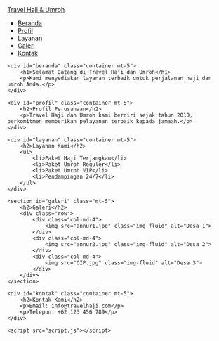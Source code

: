 <!DOCTYPE html>
<html lang="id">
<head>
    <meta charset="UTF-8">
    <meta name="viewport" content="width=device-width, initial-scale=1.0">
    <link rel="stylesheet" href="https://stackpath.bootstrapcdn.com/bootstrap/4.5.2/css/bootstrap.min.css">
    <link rel="stylesheet" href="style.css">
    <title>Perusahaan Annur Travel</title>
</head>
<body>
    <nav class="navbar navbar-expand-lg navbar-light bg-light">
        <a class="navbar-brand" href="#">Travel Haji & Umroh</a>
        <div class="collapse navbar-collapse">
            <ul class="navbar-nav">
                <li class="nav-item"><a class="nav-link" href="#beranda">Beranda</a></li>
                <li class="nav-item"><a class="nav-link" href="#profil">Profil</a></li>
                <li class="nav-item"><a class="nav-link" href="#layanan">Layanan</a></li>
                <li class="nav-item"><a class="nav-link" href="#galeri">Galeri</a></li>
                <li class="nav-item"><a class="nav-link" href="#kontak">Kontak</a></li>
            </ul>
        </div>
    </nav>

    <div id="beranda" class="container mt-5">
        <h1>Selamat Datang di Travel Haji dan Umroh</h1>
        <p>Kami menyediakan layanan terbaik untuk perjalanan haji dan umroh Anda.</p>
    </div>

    <div id="profil" class="container mt-5">
        <h2>Profil Perusahaan</h2>
        <p>Travel Haji dan Umroh kami berdiri sejak tahun 2010, berkomitmen memberikan pelayanan terbaik kepada jamaah.</p>
    </div>

    <div id="layanan" class="container mt-5">
        <h2>Layanan Kami</h2>
        <ul>
            <li>Paket Haji Terjangkau</li>
            <li>Paket Umroh Reguler</li>
            <li>Paket Umroh VIP</li>
            <li>Pendampingan 24/7</li>
        </ul>
    </div>

    <section id="galeri" class="mt-5">
        <h2>Galeri</h2>
        <div class="row">
            <div class="col-md-4">
                <img src="annur1.jpg" class="img-fluid" alt="Desa 1">
            </div>
            <div class="col-md-4">
                <img src="annur2.jpg" class="img-fluid" alt="Desa 2">
            </div>
            <div class="col-md-4">
                <img src="OIP.jpg" class="img-fluid" alt="Desa 3">
            </div>
        </div>
    </section>

    <div id="kontak" class="container mt-5">
        <h2>Kontak Kami</h2>
        <p>Email: info@travelhaji.com</p>
        <p>Telepon: +62 123 456 789</p>
    </div>

    <script src="script.js"></script>
</body>
</html>
